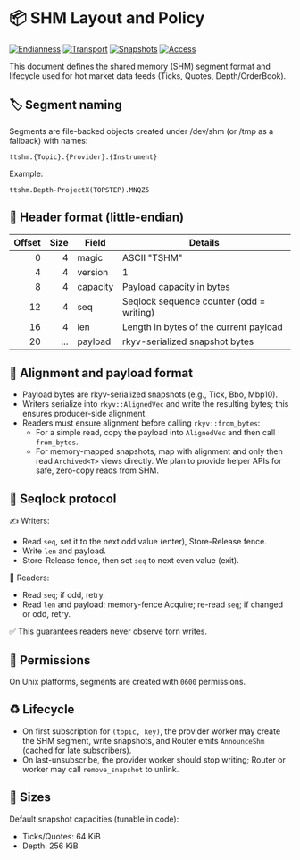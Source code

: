 # 📦 SHM Layout and Policy

[![Endianness](https://img.shields.io/badge/Endian-Little--endian-6c757d)](#)
[![Transport](https://img.shields.io/badge/Transport-SHM-blue)](#)
[![Snapshots](https://img.shields.io/badge/Snapshots-rkyv-5c6bc0)](https://github.com/rkyv/rkyv)
[![Access](https://img.shields.io/badge/Access-Seqlock-green)](#)

This document defines the shared memory (SHM) segment format and lifecycle used for hot market data feeds (Ticks, Quotes, Depth/OrderBook).

## 🏷️ Segment naming

Segments are file-backed objects created under /dev/shm (or /tmp as a fallback) with names:

```text
ttshm.{Topic}.{Provider}.{Instrument}
```

Example:

```text
ttshm.Depth-ProjectX(TOPSTEP).MNQZ5
```

## 🧱 Header format (little-endian)

| Offset | Size | Field    | Details                                     |
|-------:|-----:|----------|---------------------------------------------|
|      0 |    4 | magic    | ASCII "TSHM"                                |
|      4 |    4 | version  | 1                                           |
|      8 |    4 | capacity | Payload capacity in bytes                   |
|     12 |    4 | seq      | Seqlock sequence counter (odd = writing)    |
|     16 |    4 | len      | Length in bytes of the current payload      |
|     20 |  ... | payload  | rkyv-serialized snapshot bytes              |

## 🔧 Alignment and payload format

- Payload bytes are rkyv-serialized snapshots (e.g., Tick, Bbo, Mbp10).
- Writers serialize into `rkyv::AlignedVec` and write the resulting bytes; this ensures producer-side alignment.
- Readers must ensure alignment before calling `rkyv::from_bytes`:
  - For a simple read, copy the payload into `AlignedVec` and then call `from_bytes`.
  - For memory-mapped snapshots, map with alignment and only then read `Archived<T>` views directly. We plan to provide helper APIs for safe, zero-copy reads from SHM.

## 🔁 Seqlock protocol

✍️ Writers:
- Read `seq`, set it to the next odd value (enter), Store-Release fence.
- Write `len` and payload.
- Store-Release fence, then set `seq` to next even value (exit).

👀 Readers:
- Read `seq`; if odd, retry.
- Read `len` and payload; memory-fence Acquire; re-read `seq`; if changed or odd, retry.

✅ This guarantees readers never observe torn writes.

## 🔐 Permissions

On Unix platforms, segments are created with `0600` permissions.

## ♻️ Lifecycle

- On first subscription for `(topic, key)`, the provider worker may create the SHM segment, write snapshots, and Router emits `AnnounceShm` (cached for late subscribers).
- On last-unsubscribe, the provider worker should stop writing; Router or worker may call `remove_snapshot` to unlink.

## 📏 Sizes

Default snapshot capacities (tunable in code):
- Ticks/Quotes: 64 KiB
- Depth: 256 KiB
